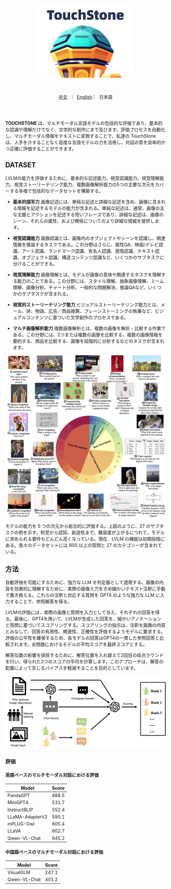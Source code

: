<br>

<p align="center">
    <img src="../assets/touchstone_logo.png" width="300"/>
<p>
<br>

<p align="center">
        <a href="touchstone/README_CN.md">中文</a>&nbsp ｜ &nbsp<a href="../touchstone/README.md">English</a>｜ &nbsp日本語
</p>
<br><br>

**TOUCHSTONE** は、マルチモーダル言語モデルの包括的な評価であり、基本的な認識や理解だけでなく、文学的な創作にまで及びます。評価プロセスを自動化し、マルチモーダル情報をテキストに変換することで、私達の TouchStone は、人手を介することなく高度な言語モデルの力を活用し、対話の質を効率的かつ正確に評価することができます。

## DATASET

LVLMの能力を評価するために、基本的な記述能力、視覚認識能力、視覚理解能力、視覚ストーリーテリング能力、複数画像解析能力の5つの主要な次元をカバーする多様で包括的なデータセットを構築する。

- **基本的描写力** 画像記述には、単純な記述と詳細な記述を含め、画像に含まれる情報を記述するモデルの能力が含まれる。単純な記述は、通常、画像の主な主題とアクションを記述する短いフレーズであり、詳細な記述は、画像のシーン、それらの属性、および関係についてのより詳細な情報を提供します。

- **視覚認識能力** 画像認識とは、画像内のオブジェクトやシーンを認識し、関連情報を推論するタスクである。この分野はさらに、属性QA、映画/テレビ認識、アート認識、ランドマーク認識、有名人認識、感情認識、テキスト認識、オブジェクト認識、構造コンテンツ認識など、いくつかのサブタスクに分けることができる。

- **視覚理解能力** 画像理解とは、モデルが画像の意味や関連するタスクを理解する能力のことである。この分野には、スタイル理解、抽象画像理解、ミーム理解、画像分析、チャート分析、一般的な問題解決、推論QAなど、いくつかのサブタスクが含まれる。

- **視覚的ストーリーテリング能力** ビジュアルストーリーテリング能力とは、メール、詩、物語、広告／商品推薦、ブレーンストーミングの執筆など、ビジュアルコンテンツに基づいた文学創作のプロセスである。

- **マルチ画像解析能力** 複数画像解析とは、複数の画像を解析・比較する作業である。この分野には、2つまたは複数の画像を比較する、複数の画像情報を要約する、商品を比較する、画像を段階的に分析するなどのタスクが含まれます。


<p align="center">
    <img src="../assets/touchstone_datasets.jpg" width="600"/>
<p>

モデルの能力を 5 つの次元から総合的に評価する。上図のように、27 のサブタスクの例を示す。知覚から認知、創造性まで、難易度が上がるにつれて、モデルに求められる要件もどんどん高くなっている。現在、LVLM の機能は初期段階にある。我々のデータセットには 800 以上の質問と 27 のカテゴリーが含まれている。

## 方法


自動評価を可能にするために、強力な LLM を判定器として適用する。画像の内容を効果的に理解するために、実際の画像入力をきめ細かいテキスト注釈に手動で置き換える。これらの注釈と対応する質問を GPT4 のような強力な LLM に入力することで、参照解答を得る。

LVLMの評価には、実際の画像と質問を入力として与え、それぞれの回答を得る。最後に、GPT4を用いて、LVLMが生成した回答を、細かいアノテーションと質問に基づいてスコアリングする。スコアリングの指示は、注釈を画像の内容とみなして、回答の有用性、関連性、正確性を評価するようモデルに要求する。評価の公平性を確保するため、各モデルの回答はGPT4の一貫した参照回答と比較されます。全問題におけるモデルの平均スコアを最終スコアとする。

解答位置の影響を排除するために、解答位置を入れ替えて2回目の採点ラウンドを行い、得られた2つのスコアの平均を計算します。このアプローチは、解答の配置によって生じるバイアスを軽減することを目的としています。
<p align="center">
    <img src="../assets/touchstone_eval.png" width="600"/>
<p>

### 評価

#### 英語ベースのマルチモーダル対話における評価

| Model         | Score |
|---------------|-------|
| PandaGPT      | 488.5 |
| MiniGPT4      | 531.7 |
| InstructBLIP  | 552.4 |
| LLaMA-AdapterV2 | 590.1 |
| mPLUG-Owl     | 605.4 |
| LLaVA         | 602.7 |
| Qwen-VL-Chat   | 645.2 |

#### 中国語ベースのマルチモーダル対話における評価

| Model         | Score |
|---------------|-------|
| VisualGLM     | 247.1 |
| Qwen-VL-Chat   | 401.2 |

